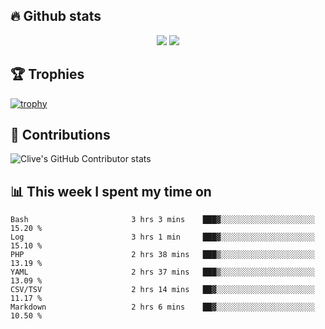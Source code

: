 ## &#128293; Github stats

<!-- GitHub Readme Streak Stats - https://github.com/DenverCoder1/github-readme-streak-stats -->
<p align="center">

<picture>
  <source 
    srcset="https://github-readme-stats.vercel.app/api?username=clivewalkden&count_private=true&show_icons=true&theme=darcula"
    media="(prefers-color-scheme: dark)"
  />
  <source
    srcset="https://github-readme-stats.vercel.app/api?username=clivewalkden&count_private=true&show_icons=true&theme=calm"
    media="(prefers-color-scheme: light), (prefers-color-scheme: no-preference)"
  />
  <img src="https://github-readme-stats.vercel.app/api?username=clivewalkden&count_private=true&show_icons=true&theme=darcula" />
</picture>

<a href="https://git.io/streak-stats" target="_blank">
  <img src="http://github-readme-streak-stats.herokuapp.com?user=clivewalkden&theme=darcula&date_format=j%20M%5B%20Y%5D" />
</a>

</p>

## &#127942; Trophies
[![trophy](https://github-profile-trophy.vercel.app/?username=clivewalkden&theme=onedark)](https://github.com/clivewalkden/github-profile-trophy)

## &#129309; Contributions
![Clive's GitHub Contributor stats](https://github-contributor-stats.vercel.app/api?username=clivewalkden)

## &#128202; This week I spent my time on
<!--START_SECTION:waka-->

```text
Bash                       3 hrs 3 mins    ███▓░░░░░░░░░░░░░░░░░░░░░   15.20 %
Log                        3 hrs 1 min     ███▓░░░░░░░░░░░░░░░░░░░░░   15.10 %
PHP                        2 hrs 38 mins   ███▒░░░░░░░░░░░░░░░░░░░░░   13.19 %
YAML                       2 hrs 37 mins   ███▒░░░░░░░░░░░░░░░░░░░░░   13.09 %
CSV/TSV                    2 hrs 14 mins   ██▓░░░░░░░░░░░░░░░░░░░░░░   11.17 %
Markdown                   2 hrs 6 mins    ██▓░░░░░░░░░░░░░░░░░░░░░░   10.50 %
```

<!--END_SECTION:waka-->
